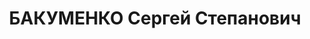 ---
title: БАКУМЕНКО Сергей Степанович
description: "1912 р. н., Сумська обл., м. Суми, українець, освіта середня, Сумська\
  \ обл., м. Суми, Інструктор політвідділу Дніпровської флотилії \n  Арешт 11.09.1937.\
  \ Військовою колегією Верховного Суду СРСР 25.12.1937 за ст.ст. 54-1 «б», 54-8,\
  \ 54-11 КК УСРР засуджений до ВМП. Розстріляний 26.12.1937 у м. Київ \n  Реабілітований\
  \ 16.05.1963 Верховним Судом СРСР."
---